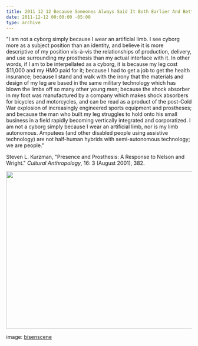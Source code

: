 ```yaml
---
title: 2011 12 12 Because Someones Always Said It Both Earlier And Better
date: 2011-12-12 00:00:00 -05:00
type: archive
---
```


<p>"I am not a cyborg simply because I wear an artificial limb. I see cyborg more as a subject position than an identity, and believe it is more descriptive of my position vis-à-vis the relationships of production, delivery, and use surrounding my prosthesis than my actual interface with it. In other words, if I am to be interpellated as a cyborg, it is because my leg cost $11,000 and my HMO paid for it; because I had to get a job to get the health insurance; because I stand and walk with the irony that the materials and design of my leg are based in the same military technology which has blown the limbs off so many other young men; because the shock absorber in my foot was manufactured by a company which makes shock absorbers for bicycles and motorcycles, and can be read as a product of the post-Cold War explosion of increasingly engineered sports equipment and prostheses; and because the man who built my leg struggles to hold onto his small business in a field rapidly becoming vertically integrated and corporatized. I am not a cyborg simply because I wear an artificial limb, nor is my limb autonomous. Amputees (and other disabled people using assistive technology) are not half-human hybrids with semi-autonomous technology; we are people."</p>
<p>Steven L. Kurzman, "Presence and Prosthesis: A Response to Nelson and Wright." <em>Cultural Anthropology</em>, 16: 3 (August 2001), 382.</p>
<p><a href="http://ablersite.files.wordpress.com/2011/12/hereberobotall.jpg"><img class="alignnone size-full wp-image-3892" title="hereberobotall" src="{{ site.baseurl }}/uploads/hereberobotall.jpg" alt="" width="640" height="428" /></a></p>
<p>image: <a href="http://biseenscene.com/2010/04/14/cyborg-citizen/">bisenscene</a></p>
